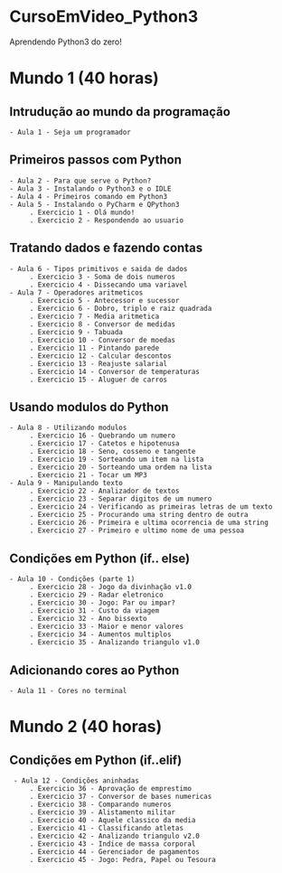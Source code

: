 # CursoEmVideo_Python3
 Aprendendo Python3 do zero!
 

# Mundo 1 (40 horas)

 ## Intrudução ao mundo da programação
    - Aula 1 - Seja um programador
 
 ## Primeiros passos com Python
    - Aula 2 - Para que serve o Python?
    - Aula 3 - Instalando o Python3 e o IDLE
    - Aula 4 - Primeiros comando em Python3
    - Aula 5 - Instalando o PyCharm e QPython3
         . Exercicio 1 - Olá mundo!
         . Exercicio 2 - Respondendo ao usuario
         
 ## Tratando dados e fazendo contas
    - Aula 6 - Tipos primitivos e saida de dados
         . Exercicio 3 - Soma de dois numeros
         . Exercicio 4 - Dissecando uma variavel
    - Aula 7 - Operadores aritmeticos
         . Exercicio 5 - Antecessor e sucessor
         . Exercicio 6 - Dobro, triplo e raiz quadrada
         . Exercicio 7 - Media aritmetica
         . Exercicio 8 - Conversor de medidas
         . Exercicio 9 - Tabuada
         . Exercicio 10 - Conversor de moedas
         . Exercicio 11 - Pintando parede
         . Exercicio 12 - Calcular descontos
         . Exercicio 13 - Reajuste salarial
         . Exercicio 14 - Conversor de temperaturas
         . Exercicio 15 - Aluguer de carros
         
 ## Usando modulos do Python
    - Aula 8 - Utilizando modulos
         . Exercicio 16 - Quebrando um numero
         . Exercicio 17 - Catetos e hipotenusa
         . Exercicio 18 - Seno, cosseno e tangente
         . Exercicio 19 - Sorteando um item na lista
         . Exercicio 20 - Sorteando uma ordem na lista
         . Exercicio 21 - Tocar um MP3
    - Aula 9 - Manipulando texto
         . Exercicio 22 - Analizador de textos
         . Exercicio 23 - Separar digitos de um numero
         . Exercicio 24 - Verificando as primeiras letras de um texto
         . Exercicio 25 - Procurando uma string dentro de outra
         . Exercicio 26 - Primeira e ultima ocorrencia de uma string
         . Exercicio 27 - Primeiro e ultimo nome de uma pessoa
         
## Condições em Python (if.. else)
    - Aula 10 - Condições (parte 1)
         . Exercicio 28 - Jogo da divinhação v1.0
         . Exercicio 29 - Radar eletronico
         . Exercicio 30 - Jogo: Par ou impar?
         . Exercicio 31 - Custo da viagem
         . Exercicio 32 - Ano bissexto
         . Exercicio 33 - Maior e menor valores
         . Exercicio 34 - Aumentos multiplos
         . Exercicio 35 - Analizando triangulo v1.0
         
## Adicionando cores ao Python
    - Aula 11 - Cores no terminal
    
    
    
# Mundo 2 (40 horas)

 ## Condições em Python (if..elif)
     - Aula 12 - Condições aninhadas
         . Exercicio 36 - Aprovação de emprestimo
         . Exercicio 37 - Conversor de bases numericas
         . Exercicio 38 - Comparando numeros
         . Exercicio 39 - Alistamento militar
         . Exercicio 40 - Aquele classico da media
         . Exercicio 41 - Classificando atletas
         . Exercicio 42 - Analizando triangulo v2.0
         . Exercicio 43 - Indice de massa corporal
         . Exercicio 44 - Gerenciador de pagamentos
         . Exercicio 45 - Jogo: Pedra, Papel ou Tesoura
